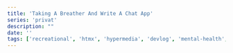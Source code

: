 ```yaml
---
title: 'Taking A Breather And Write A Chat App'
series: 'privat'
description: ""
date: ''
tags: ['recreational', 'htmx', 'hypermedia', 'devlog', 'mental-health', 'chat-app', 'websocket']
---
```


